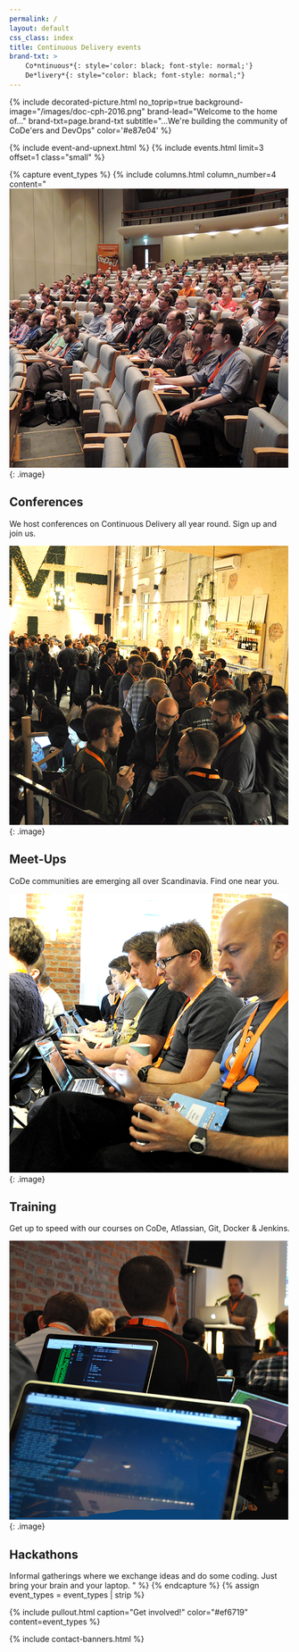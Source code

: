 ```yaml
---
permalink: /
layout: default
css_class: index
title: Continuous Delivery events
brand-txt: >
    Co*ntinuous*{: style='color: black; font-style: normal;'}
    De*livery*{: style="color: black; font-style: normal;"}
---
```


{% include decorated-picture.html
no_toprip=true
background-image="/images/doc-cph-2016.png"
brand-lead="Welcome to the home of..."
brand-txt=page.brand-txt
subtitle="...We're building the community of CoDe'ers and DevOps"
color='#e87e04' %}

{% include event-and-upnext.html %}
{% include events.html limit=3 offset=1 class="small" %}

{% capture event_types %}
{% include columns.html
column_number=4
content="
![Conferences](../images/pages/index/get-involved-1.jpg)
{: .image}

## Conferences
We host conferences on Continuous Delivery all year round. Sign up and join us.
<!--col-->
![Meet-Ups](../images/pages/index/get-involved-2.jpg)
{: .image}

## Meet-Ups
CoDe communities are emerging all over Scandinavia. Find one near you.
<!--col-->
![Training](../images/pages/index/get-involved-3.jpg)
{: .image}

## Training
Get up to speed with our courses on CoDe, Atlassian, Git, Docker & Jenkins.
<!--col-->
![Hackathons](../images/pages/index/get-involved-4.jpg)
{: .image}

## Hackathons
Informal gatherings where we exchange ideas and do some coding. Just bring your brain and your laptop.
"
%}
{% endcapture %}
{% assign event_types = event_types | strip %}

{% include pullout.html
caption="Get involved!"
color="#ef6719"
content=event_types
%}


{% include contact-banners.html %}

